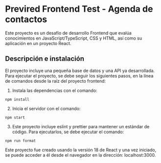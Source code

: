 # Previred Frontend Test - Agenda de contactos

Este proyecto es un desafío de desarrollo Frontend que evalúa conocimientos en JavaScript/TypeScript, CSS y HTML, así como su aplicación en un proyecto React.

## Descripción e instalación

El proyecto incluye una pequeña base de datos y una API ya desarrollada. Para ejecutar el proyecto, se debe seguir los siguientes pasos, en la línea de comandos desde la raíz del proyecto frontend:

1. Instala las dependencias con el comando:

```
npm install
```

2. Inicia el servidor con el comando:

```
npm start
```

3. Este proyecto incluye eslint y prettier para mantener un estándar de código. Para ejecutarlos, se debe ejecutar el comando:

```
npm run format
```

Este proyecto fue creado usando la versión 18 de React y una vez iniciado, se puede acceder a él desde el navegador en la dirección: localhost:3000.

